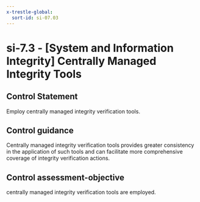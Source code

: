 ```yaml
---
x-trestle-global:
  sort-id: si-07.03
---
```


# si-7.3 - \[System and Information Integrity\] Centrally Managed Integrity Tools

## Control Statement

Employ centrally managed integrity verification tools.

## Control guidance

Centrally managed integrity verification tools provides greater consistency in the application of such tools and can facilitate more comprehensive coverage of integrity verification actions.

## Control assessment-objective

centrally managed integrity verification tools are employed.
